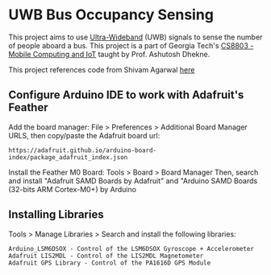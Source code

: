 # UWB Bus Occupancy Sensing

This project aims to use [Ultra-Wideband](https://en.wikipedia.org/wiki/Ultra-wideband) (UWB) signals to sense the number of people aboard a bus.  This project is a part of Georgia Tech's [CS8803 - Mobile Computing and IoT](https://faculty.cc.gatech.edu/~dhekne/cs8803/course.html) taught by Prof. Ashutosh Dhekne.

This project references code from Shivam Agarwal [here](https://github.com/shivamag437/cs8803_mci)

## Configure Arduino IDE to work with Adafruit's Feather
Add the board manager:
File > Preferences > Additional Board Manager URLS, then copy/paste the Adafruit board url:
```
https://adafruit.github.io/arduino-board-index/package_adafruit_index.json
```

Install the Feather M0 Board:
Tools > Board > Board Manager
Then, search and install "Adafruit SAMD Boards by Adafruit" and "Arduino SAMD Boards (32-bits ARM Cortex-M0+) by Arduino

## Installing Libraries
Tools > Manage Libraries > Search and install the following libraries:
```
Arduino_LSM6DSOX - Control of the LSM6DSOX Gyroscope + Accelerometer
Adafruit LIS2MDL - Control of the LIS2MDL Magnetometer
Adafruit GPS Library - Control of the PA1616D GPS Module
```
